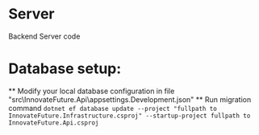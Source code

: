 # Server
Backend Server code

# Database setup:
** Modify your local database configuration in file "src\InnovateFuture.Api\appsettings.Development.json"
** Run migration command `dotnet ef database update --project "fullpath to InnovateFuture.Infrastructure.csproj" --startup-project fullpath to InnovateFuture.Api.csproj`
